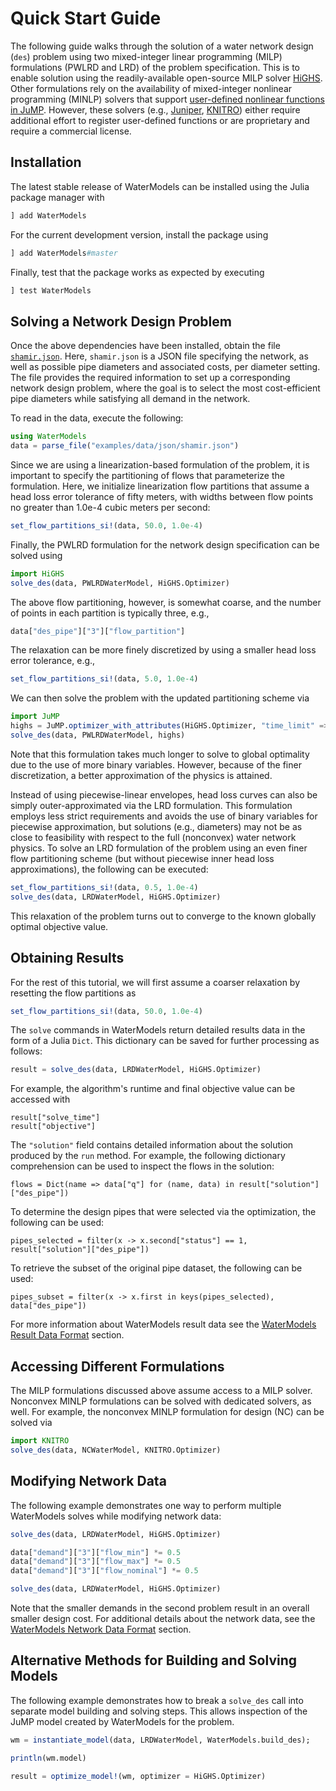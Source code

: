 # Quick Start Guide
The following guide walks through the solution of a water network design (`des`) problem using two mixed-integer linear programming (MILP) formulations (PWLRD and LRD) of the problem specification.
This is to enable solution using the readily-available open-source MILP solver [HiGHS](https://github.com/jump-dev/HiGHS.jl).
Other formulations rely on the availability of mixed-integer nonlinear programming (MINLP) solvers that support [user-defined nonlinear functions in JuMP](http://www.juliaopt.org/JuMP.jl/dev/nlp/#User-defined-Functions-1).
However, these solvers (e.g., [Juniper](https://github.com/lanl-ansi/Juniper.jl), [KNITRO](https://github.com/JuliaOpt/KNITRO.jl)) either require additional effort to register user-defined functions or are proprietary and require a commercial license.

## Installation
The latest stable release of WaterModels can be installed using the Julia package manager with
```julia
] add WaterModels
```

For the current development version, install the package using
```julia
] add WaterModels#master
```

Finally, test that the package works as expected by executing
```julia
] test WaterModels
```

## Solving a Network Design Problem
Once the above dependencies have been installed, obtain the file [`shamir.json`](https://raw.githubusercontent.com/lanl-ansi/WaterModels.jl/master/examples/data/json/shamir.json).
Here, `shamir.json` is a JSON file specifying the network, as well as possible pipe diameters and associated costs, per diameter setting.
The file provides the required information to set up a corresponding network design problem, where the goal is to select the most cost-efficient pipe diameters while satisfying all demand in the network.

To read in the data, execute the following:
```julia
using WaterModels
data = parse_file("examples/data/json/shamir.json")
```

Since we are using a linearization-based formulation of the problem, it is important to specify the partitioning of flows that parameterize the formulation.
Here, we initialize linearization flow partitions that assume a head loss error tolerance of fifty meters, with widths between flow points no greater than 1.0e-4 cubic meters per second:
```julia
set_flow_partitions_si!(data, 50.0, 1.0e-4)
```

Finally, the PWLRD formulation for the network design specification can be solved using
```julia
import HiGHS
solve_des(data, PWLRDWaterModel, HiGHS.Optimizer)
```

The above flow partitioning, however, is somewhat coarse, and the number of points in each partition is typically three, e.g.,
```julia
data["des_pipe"]["3"]["flow_partition"]
```

The relaxation can be more finely discretized by using a smaller head loss error tolerance, e.g.,
```julia
set_flow_partitions_si!(data, 5.0, 1.0e-4)
```

We can then solve the problem with the updated partitioning scheme via
```julia
import JuMP
highs = JuMP.optimizer_with_attributes(HiGHS.Optimizer, "time_limit" => 30.0)
solve_des(data, PWLRDWaterModel, highs)
```

Note that this formulation takes much longer to solve to global optimality due to the use of more binary variables.
However, because of the finer discretization, a better approximation of the physics is attained.

Instead of using piecewise-linear envelopes, head loss curves can also be simply outer-approximated via the LRD formulation.
This formulation employs less strict requirements and avoids the use of binary variables for piecewise approximation, but solutions (e.g., diameters) may not be as close to feasibility with respect to the full (nonconvex) water network physics.
To solve an LRD formulation of the problem using an even finer flow partitioning scheme (but without piecewise inner head loss approximations), the following can be executed:
```julia
set_flow_partitions_si!(data, 0.5, 1.0e-4)
solve_des(data, LRDWaterModel, HiGHS.Optimizer)
```

This relaxation of the problem turns out to converge to the known globally optimal objective value.

## Obtaining Results
For the rest of this tutorial, we will first assume a coarser relaxation by resetting the flow partitions as
```julia
set_flow_partitions_si!(data, 50.0, 1.0e-4)
```

The `solve` commands in WaterModels return detailed results data in the form of a Julia `Dict`.
This dictionary can be saved for further processing as follows:
```julia
result = solve_des(data, LRDWaterModel, HiGHS.Optimizer)
```

For example, the algorithm's runtime and final objective value can be accessed with
```
result["solve_time"]
result["objective"]
```

The `"solution"` field contains detailed information about the solution produced by the `run` method.
For example, the following dictionary comprehension can be used to inspect the flows in the solution:
```
flows = Dict(name => data["q"] for (name, data) in result["solution"]["des_pipe"])
```

To determine the design pipes that were selected via the optimization, the following can be used:
```
pipes_selected = filter(x -> x.second["status"] == 1, result["solution"]["des_pipe"])
```

To retrieve the subset of the original pipe dataset, the following can be used:
```
pipes_subset = filter(x -> x.first in keys(pipes_selected), data["des_pipe"])
```

For more information about WaterModels result data see the [WaterModels Result Data Format](@ref) section.

## Accessing Different Formulations
The MILP formulations discussed above assume access to a MILP solver.
Nonconvex MINLP formulations can be solved with dedicated solvers, as well.
For example, the nonconvex MINLP formulation for design (NC) can be solved via

```julia
import KNITRO
solve_des(data, NCWaterModel, KNITRO.Optimizer)
```

## Modifying Network Data
The following example demonstrates one way to perform multiple WaterModels solves while modifying network data:
```julia
solve_des(data, LRDWaterModel, HiGHS.Optimizer)

data["demand"]["3"]["flow_min"] *= 0.5
data["demand"]["3"]["flow_max"] *= 0.5
data["demand"]["3"]["flow_nominal"] *= 0.5

solve_des(data, LRDWaterModel, HiGHS.Optimizer)
```

Note that the smaller demands in the second problem result in an overall smaller design cost.
For additional details about the network data, see the [WaterModels Network Data Format](@ref) section.

## Alternative Methods for Building and Solving Models
The following example demonstrates how to break a `solve_des` call into separate model building and solving steps.
This allows inspection of the JuMP model created by WaterModels for the problem.
```julia
wm = instantiate_model(data, LRDWaterModel, WaterModels.build_des);

println(wm.model)

result = optimize_model!(wm, optimizer = HiGHS.Optimizer)
```